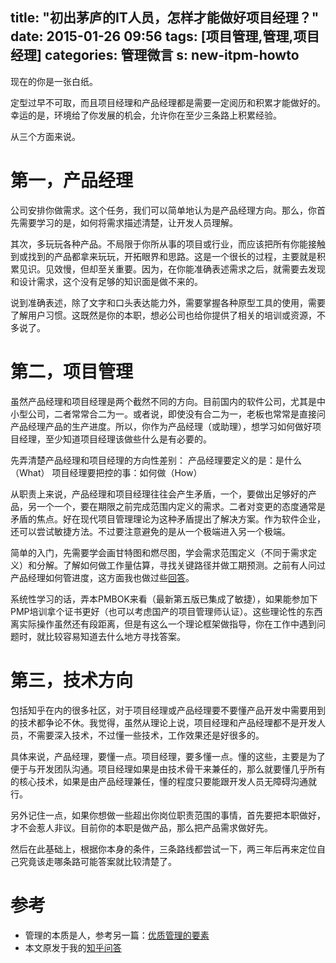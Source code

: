 title: "初出茅庐的IT人员，怎样才能做好项目经理？"
date: 2015-01-26 09:56
tags: [项目管理,管理,项目经理]
categories: 管理微言
s: new-itpm-howto
---

现在的你是一张白纸。

定型过早不可取，而且项目经理和产品经理都是需要一定阅历和积累才能做好的。幸运的是，环境给了你发展的机会，允许你在至少三条路上积累经验。

从三个方面来说。

<!-- more -->

# 第一，产品经理

公司安排你做需求。这个任务，我们可以简单地认为是产品经理方向。那么，你首先需要学习的是，如何将需求描述清楚，让开发人员理解。

其次，多玩玩各种产品。不局限于你所从事的项目或行业，而应该把所有你能接触到或找到的产品都拿来玩玩，开拓眼界和思路。这是一个很长的过程，主要就是积累见识。见效慢，但却至关重要。因为，在你能准确表述需求之后，就需要去发现和设计需求，这个没有足够的知识面是做不来的。

说到准确表述，除了文字和口头表达能力外，需要掌握各种原型工具的使用，需要了解用户习惯。这既然是你的本职，想必公司也给你提供了相关的培训或资源，不多说了。

# 第二，项目管理

虽然产品经理和项目经理是两个截然不同的方向。目前国内的软件公司，尤其是中小型公司，二者常常合二为一。或者说，即使没有合二为一，老板也常常是直接问产品经理产品的生产进度。所以，你作为产品经理（或助理），想学习如何做好项目经理，至少知道项目经理该做些什么是有必要的。

先弄清楚产品经理和项目经理的方向性差别：
产品经理要定义的是：是什么（What）
项目经理要把控的事：如何做（How）

从职责上来说，产品经理和项目经理往往会产生矛盾，一个，要做出足够好的产品，另一个一个，要在期限之前完成范围内定义的需求。二者对变更的态度通常是矛盾的焦点。好在现代项目管理理论为这种矛盾提出了解决方案。作为软件企业，还可以尝试敏捷方法。不过要注意避免的是从一个极端进入另一个极端。

简单的入门，先需要学会画甘特图和燃尽图，学会需求范围定义（不同于需求定义）和分解。了解如何做工作量估算，寻找关键路径并做工期预测。之前有人问过产品经理如何管进度，这方面我也做过些[回答](http://www.zhihu.com/question/20102432/answer/21174293)。

系统性学习的话，弄本PMBOK来看（最新第五版已集成了敏捷），如果能参加下PMP培训拿个证书更好（也可以考虑国产的项目管理师认证）。这些理论性的东西离实际操作虽然还有段距离，但是有这么一个理论框架做指导，你在工作中遇到问题时，就比较容易知道去什么地方寻找答案。

# 第三，技术方向

包括知乎在内的很多社区，对于项目经理或产品经理要不要懂产品开发中需要用到的技术都争论不休。我觉得，虽然从理论上说，项目经理和产品经理都不是开发人员，不需要深入技术，不过懂一些技术，工作效果还是好很多的。

具体来说，产品经理，要懂一点。项目经理，要多懂一点。懂的这些，主要是为了便于与开发团队沟通。项目经理如果是由技术骨干来兼任的，那么就要懂几乎所有的核心技术，如果是由产品经理兼任，懂的程度只要能跟开发人员无障碍沟通就行。

另外记住一点，如果你想做一些超出你岗位职责范围的事情，首先要把本职做好，才不会惹人非议。目前你的本职是做产品，那么把产品需求做好先。

然后在此基础上，根据你本身的条件，三条路线都尝试一下，两三年后再来定位自己究竟该走哪条路可能答案就比较清楚了。

# 参考

* 管理的本质是人，参考另一篇：[优质管理的要素](http://www.jianshu.com/p/59d614d18805)
* 本文原发于我的[知乎问答](http://www.zhihu.com/question/27783087/answer/38095733)
